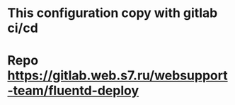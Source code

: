 # This configuration copy with gitlab ci/cd
# Repo https://gitlab.web.s7.ru/websupport-team/fluentd-deploy
